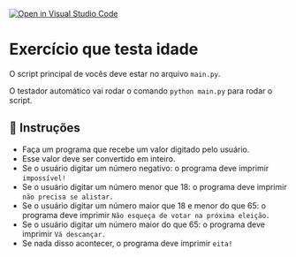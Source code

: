 [![Open in Visual Studio Code](https://classroom.github.com/assets/open-in-vscode-c66648af7eb3fe8bc4f294546bfd86ef473780cde1dea487d3c4ff354943c9ae.svg)](https://classroom.github.com/online_ide?assignment_repo_id=10675469&assignment_repo_type=AssignmentRepo)
# Exercício que testa idade

O script principal de vocês deve estar no arquivo `main.py`.

O testador automático vai rodar o comando `python main.py` para rodar o script.

## 📝 Instruções

- Faça um programa que recebe um valor digitado pelo usuário.
- Esse valor deve ser convertido em inteiro.
- Se o usuário digitar um número negativo: o programa deve imprimir `impossível!`
- Se o usuário digitar um número menor que 18: o programa deve imprimir `não precisa se alistar.`
- Se o usuário digitar um número maior que 18 e menor do que 65: o programa deve imprimir `Não esqueça de votar na próxima eleição.`
- Se o usuário digitar um número maior do que 65: o programa deve imprimir `Vá descançar.`
- Se nada disso acontecer, o programa deve imprimir `eita!`
